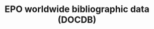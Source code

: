 ---
layout: default
cost: € 2.700,00 (main dataset), € 9.100,00 (backfile)
description: 'DOCDB is the EPO''s master documentation database with worldwide coverage.
  It contains bibliographic data, abstracts, citations and the DOCDB simple patent
  family, but no full text or images. '
last_edit: Mon, 19 Jun 2023 16:35:30 GMT
location: https://www.epo.org/searching-for-patents/data/bulk-data-sets/docdb.html#tab-1
maintained_by: EPO
open_access: 'FALSE'
shortname: docdb
tags:
- patents
- bibliographic data
- abstracts
terms_of_use: available through paid subscription, https://www.epo.org/service-support/ordering/raw-data-terms-and-conditions.html
title: EPO worldwide bibliographic data (DOCDB)
uuid: 7da1dc8e-9e6c-4a53-9571-1b2f527a5dcd
versioning: 'FALSE'
---